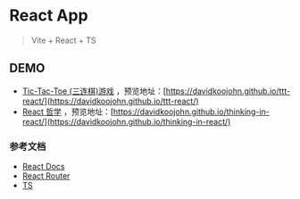 # React App

> Vite + React + TS

## DEMO
- [Tic-Tac-Toe (三连棋)游戏](https://github.com/davidkoojohn/ttt-react/) ，预览地址：[https://davidkoojohn.github.io/ttt-react/](https://davidkoojohn.github.io/ttt-react/)
- [React 哲学](https://github.com/davidkoojohn/thinking-in-react/) ，预览地址：[https://davidkoojohn.github.io/thinking-in-react/](https://davidkoojohn.github.io/thinking-in-react/)

### 参考文档
- [React Docs](https://react.docschina.org/)
- [React Router](https://reactrouter.com/)
- [TS](https://typescript.bootcss.com/tutorials/react.html)
